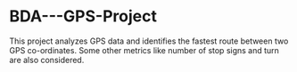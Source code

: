 # BDA---GPS-Project
This project analyzes GPS data and identifies the fastest route between two GPS co-ordinates. Some other metrics like number of stop signs and turn are also considered.
